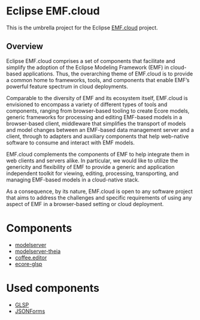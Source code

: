 # Eclipse EMF.cloud
This is the umbrella project for the Eclipse [EMF.cloud](https://projects.eclipse.org/projects/ecd.emfcloud) project.

## Overview
Eclipse EMF.cloud comprises a set of components that facilitate and simplify the adoption of the Eclipse Modeling Framework (EMF) in cloud-based applications. Thus, the overarching theme of EMF.cloud is to provide a common home to frameworks, tools, and components that enable EMF’s powerful feature spectrum in cloud deployments.

Comparable to the diversity of EMF and its ecosystem itself, EMF.cloud is envisioned to encompass a variety of different types of tools and components, ranging from browser-based tooling to create Ecore models, generic frameworks for processing and editing EMF-based models in a browser-based client, middleware that simplifies the transport of models and model changes between an EMF-based data management server and a client, through to adapters and auxiliary components that help web-native software to consume and interact with EMF models.

EMF.cloud complements the components of EMF to help integrate them in web clients and servers alike. In particular, we would like to utilize the genericity and flexibility of EMF to provide a generic and application independent toolkit for viewing, editing, processing, transporting, and managing EMF-based models in a cloud-native stack.

As a consequence, by its nature, EMF.cloud is open to any software project that aims to address the challenges and specific requirements of using any aspect of EMF in a browser-based setting or cloud deployment.

# Components
* [modelserver](https://github.com/eclipsesource/modelserver/)
* [modelserver-theia](https://github.com/eclipsesource/modelserver-theia/)
* [coffee.editor](https://github.com/eclipsesource/coffee-editor/)
* [ecore-glsp](https://github.com/eclipsesource/ecore-glsp)

# Used components
* [GLSP](https://eclipse.org/glsp)
* [JSONForms](https://jsonforms.io/)
